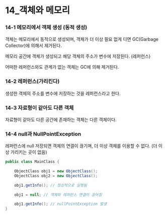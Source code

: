 # 14_객체와 메모리

### 14-1 메모리에서 객체 생성 (동적 생성)

객체는 메모리에서 동적으로 생성되며, 객체가 더 이상 필요 없게 디면 GC(Garbage Collector)에 의해서 제거된다. 

메모리 공간에 객체가 생성되고 해당 객체의 주소가 변수에 저장된다. (레퍼런스)

어떠한 레퍼런스와도 관계가 없는 객체는 GC에 의해 제거된다. 



### 14-2 레퍼런스(가리킨다)

생성한 객체의 주소를 변수에 저장하는 것을 레퍼런스라고 한다. 



### 14-3 자료형이 같아도 다른 객체

자료형이 같아도 다른 공간에 존재하는 객체는 다른 객체이다. 



### 14-4 null과 NullPointException

레퍼런스에 null 저장되면 객체의 연결이 끊기며, 더 이상 객체를 이용할 수 없다. (더 이상 가리키는 곳이 없음)

```java
public class MainClass {
    
    ObjectClass obj1 = new ObjectClass();
    ObjectClass obj2 = new ObjectClass();
    
    obj1.getInfo(); // 정상적으로 실행됨
    
    obj1 = null; // 객체와 레퍼런스 연결이 끊어짐
    
    obj1.getInfo(); // nullPointException 발생
}
```

